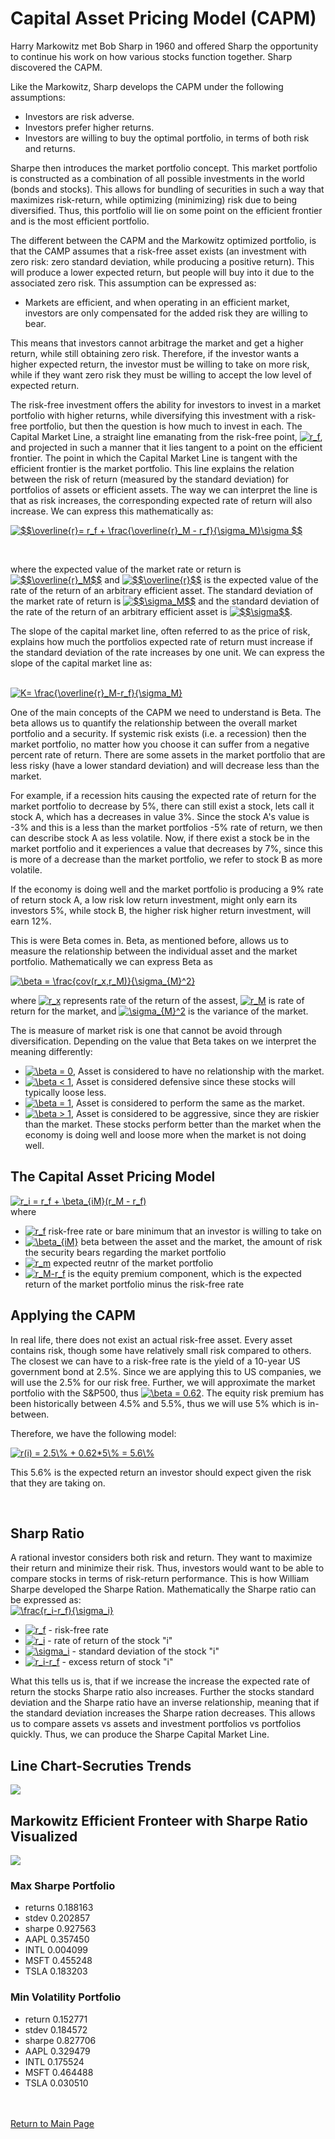 # Capital Asset Pricing Model (CAPM)

Harry Markowitz met Bob Sharp in 1960 and offered Sharp the opportunity to continue his work on how various stocks function together. Sharp discovered the CAPM.
<br>

Like the Markowitz, Sharp develops the CAPM under the following assumptions:

* Investors are risk adverse.
* Investors prefer higher returns.
* Investors are willing to buy the optimal portfolio, in terms of both risk and returns.

Sharpe then introduces the market portfolio concept. This market portfolio is constructed as a combination of all possible investments in the world (bonds and stocks). This allows for bundling of securities in such a way that maximizes risk-return, while optimizing (minimizing) risk due to being diversified. Thus, this portfolio will lie on some point on the efficient frontier and is the most efficient portfolio.

The different between the CAPM and the Markowitz optimized portfolio, is that the CAMP assumes that a risk-free asset exists (an investment with zero risk: zero standard deviation, while producing a positive return). This will produce a lower expected return, but people will buy into it due to the associated zero risk. This assumption can be expressed as: 
<br>

 * Markets are efficient, and when operating in an efficient market, investors are only compensated for the added risk they are willing to bear. 
 
This means that investors cannot arbitrage the market and get a higher return, while still obtaining zero risk. Therefore, if the investor wants a higher expected return, the investor must be willing to take on more risk, while if they want zero risk they must be willing to accept the low level of expected return. 

The risk-free investment offers the ability for investors to invest in a market portfolio with higher returns, while diversifying this investment with a risk-free portfolio, but then the question is how much to invest in each. The Capital Market Line, a straight line emanating from the risk-free point, <a href="https://www.codecogs.com/eqnedit.php?latex=r_f" target="_blank"><img src="https://latex.codecogs.com/gif.latex?r_f" title="r_f" /></a>, and projected in such a manner that it lies tangent to a point on the efficient frontier. The point in which the Capital Market Line is tangent with the efficient frontier is the market portfolio. This line explains the relation between the risk of return (measured by the standard deviation) for portfolios of assets or efficient assets. The way we can interpret the line is that as risk increases, the corresponding expected rate of return will also increase. We can express this mathematically as:
<br>

 <a href="https://www.codecogs.com/eqnedit.php?latex=$$\overline{r}=&space;r_f&space;&plus;&space;\frac{\overline{r}_M&space;-&space;r_f}{\sigma_M}\sigma&space;$$" target="_blank"><img src="https://latex.codecogs.com/gif.latex?$$\overline{r}=&space;r_f&space;&plus;&space;\frac{\overline{r}_M&space;-&space;r_f}{\sigma_M}\sigma&space;$$" title="$$\overline{r}= r_f + \frac{\overline{r}_M - r_f}{\sigma_M}\sigma $$" /></a>
 
 <br>
 
where the expected value  of the market rate or return is <a href="https://www.codecogs.com/eqnedit.php?latex=$$\overline{r}_M$$" target="_blank"><img src="https://latex.codecogs.com/gif.latex?$$\overline{r}_M$$" title="$$\overline{r}_M$$" /></a>  and <a href="https://www.codecogs.com/eqnedit.php?latex=$$\overline{r}$$" target="_blank"><img src="https://latex.codecogs.com/gif.latex?$$\overline{r}$$" title="$$\overline{r}$$" /></a>  is the expected value of the rate of the return of an arbitrary efficient asset. The standard deviation of the market rate of return is <a href="https://www.codecogs.com/eqnedit.php?latex=$$\sigma_M$$" target="_blank"><img src="https://latex.codecogs.com/gif.latex?$$\sigma_M$$" title="$$\sigma_M$$" /></a> and the standard deviation of the rate of the return of an arbitrary efficient asset is <a href="https://www.codecogs.com/eqnedit.php?latex=$$\sigma$$" target="_blank"><img src="https://latex.codecogs.com/gif.latex?$$\sigma$$" title="$$\sigma$$" /></a>.
 <br>
 
The slope of the capital market line, often referred to as the price of risk, explains how much the portfolios expected rate of return must increase if the standard deviation of the rate increases by one unit. We can express the slope of the capital market line as:
 
 <br> 
 <a href="https://www.codecogs.com/eqnedit.php?latex=K=&space;\frac{\overline{r}_M-r_f}{\sigma_M}" target="_blank"><img src="https://latex.codecogs.com/gif.latex?K=&space;\frac{\overline{r}_M-r_f}{\sigma_M}" title="K= \frac{\overline{r}_M-r_f}{\sigma_M}" /></a>
 <br> 
 
One of the main concepts of the CAPM we need to understand is Beta. The beta allows us to quantify the relationship between the overall market portfolio and a security. If systemic risk exists (i.e. a recession) then the market portfolio, no matter how you choose it can suffer from a negative percent rate of return. There are some assets in the market portfolio that are less risky (have a lower standard deviation) and will decrease less than the market.
<br>

For example, if a recession hits causing the expected rate of return for the market portfolio to decrease by 5%, there can still exist a stock, lets call it stock A, which has a decreases in value 3%. Since the stock A's value is -3% and this is a less  than the market portfolios -5% rate of return, we then can describe stock A as less volatile. Now, if there exist a stock be in the market portfolio and it experiences a value that decreases by 7%, since this is more of a decrease than the market portfolio, we refer to stock B as more volatile.
<br>

If the economy is doing well and the market portfolio is producing a 9% rate of return stock A, a low risk low return investment, might only earn its investors 5%, while stock B, the higher risk higher return investment, will earn 12%.
<br> 

This is were Beta comes in. Beta, as mentioned before, allows us to measure the relationship between the individual asset and the market portfolio. Mathematically we can express Beta as
<br>

<a href="https://www.codecogs.com/eqnedit.php?latex=\beta&space;=&space;\frac{cov(r_x,r_M)}{\sigma_{M}^2}" target="_blank"><img src="https://latex.codecogs.com/gif.latex?\beta&space;=&space;\frac{cov(r_x,r_M)}{\sigma_{M}^2}" title="\beta = \frac{cov(r_x,r_M)}{\sigma_{M}^2}" /></a>
<br>

where <a href="https://www.codecogs.com/eqnedit.php?latex=r_x" target="_blank"><img src="https://latex.codecogs.com/gif.latex?r_x" title="r_x" /></a> represents rate of the return of the assest, <a href="https://www.codecogs.com/eqnedit.php?latex=r_M" target="_blank"><img src="https://latex.codecogs.com/gif.latex?r_M" title="r_M" /></a> is rate of return for the market, and  <a href="https://www.codecogs.com/eqnedit.php?latex=\sigma_{M}^2" target="_blank"><img src="https://latex.codecogs.com/gif.latex?\sigma_{M}^2" title="\sigma_{M}^2" /></a> is the variance of the market. 
<br>

The is measure of market risk is one that cannot be avoid through diversification. Depending on the value that Beta takes on we interpret the meaning differently:

* <a href="https://www.codecogs.com/eqnedit.php?latex=\beta&space;=&space;0" target="_blank"><img src="https://latex.codecogs.com/gif.latex?\beta&space;=&space;0" title="\beta = 0" /></a>, Asset is considered to have no relationship with the market. 
* <a href="https://www.codecogs.com/eqnedit.php?latex=\beta&space;<&space;1" target="_blank"><img src="https://latex.codecogs.com/gif.latex?\beta&space;<&space;1" title="\beta < 1" /></a>,  Asset is considered defensive since  these stocks will typically loose less. 
* <a href="https://www.codecogs.com/eqnedit.php?latex=\beta&space;=&space;1" target="_blank"><img src="https://latex.codecogs.com/gif.latex?\beta&space;=&space;1" title="\beta = 1" /></a>,  Asset is considered to perform the same as the market.
* <a href="https://www.codecogs.com/eqnedit.php?latex=\beta&space;>&space;1" target="_blank"><img src="https://latex.codecogs.com/gif.latex?\beta&space;>&space;1" title="\beta > 1" /></a>,  Asset is considered to be aggressive, since they are riskier than the market. These stocks perform better than the market when the economy is doing well and loose more when the market is not doing well.

## The Capital Asset Pricing Model

<a href="https://www.codecogs.com/eqnedit.php?latex=r_i&space;=&space;r_f&space;&plus;&space;\beta_{iM}(r_M&space;-&space;r_f)" target="_blank"><img src="https://latex.codecogs.com/gif.latex?r_i&space;=&space;r_f&space;&plus;&space;\beta_{iM}(r_M&space;-&space;r_f)" title="r_i = r_f + \beta_{iM}(r_M - r_f)" /></a>
<br> 
where 

*  <a href="https://www.codecogs.com/eqnedit.php?latex=r_f" target="_blank"><img src="https://latex.codecogs.com/gif.latex?r_f" title="r_f" /></a> risk-free rate or bare minimum that an investor is willing to take on
*  <a href="https://www.codecogs.com/eqnedit.php?latex=\beta_{iM}" target="_blank"><img src="https://latex.codecogs.com/gif.latex?\beta_{iM}" title="\beta_{iM}" /></a> beta between the asset and the market, the amount of risk the security bears regarding the market portfolio 
*  <a href="https://www.codecogs.com/eqnedit.php?latex=r_m" target="_blank"><img src="https://latex.codecogs.com/gif.latex?r_m" title="r_m" /></a> expected reutnr of the market portfolio
* <a href="https://www.codecogs.com/eqnedit.php?latex=r_M-r_f" target="_blank"><img src="https://latex.codecogs.com/gif.latex?r_M-r_f" title="r_M-r_f" /></a> is the equity premium component, which is the expected return of the market portfolio minus the risk-free rate

## Applying the CAPM

In real life, there does not exist an actual risk-free asset. Every asset contains risk, though some have relatively small risk compared to others. The closest we can have to a risk-free rate is the yield of a 10-year US government bond at 2.5%. Since we are applying this to US companies, we will use the 2.5% for our risk free. Further, we will approximate the market portfolio with the S&P500, thus <a href="https://www.codecogs.com/eqnedit.php?latex=\beta&space;=&space;0.62" target="_blank"><img src="https://latex.codecogs.com/gif.latex?\beta&space;=&space;0.62" title="\beta = 0.62" /></a>. The equity risk premium has been historically between 4.5% and 5.5%, thus we will use 5% which is in-between. 
<br>

Therefore, we have the following model:
<br> 

<a href="https://www.codecogs.com/eqnedit.php?latex=r(i)&space;=&space;2.5\%&space;&plus;&space;0.62*5\%&space;=&space;5.6\%" target="_blank"><img src="https://latex.codecogs.com/gif.latex?r(i)&space;=&space;2.5\%&space;&plus;&space;0.62*5\%&space;=&space;5.6\%" title="r(i) = 2.5\% + 0.62*5\% = 5.6\%" /></a>
<br>

This 5.6% is the expected return an investor should expect given the risk that they are taking on.

<br>

## Sharp Ratio

A rational investor considers both risk and return. They want to maximize their return and minimize their risk. Thus, investors would want to be able to compare stocks in terms of risk-return performance. This is how William Sharpe developed the Sharpe Ration. Mathematically the Sharpe ratio can be expressed as: 
<br>
<a href="https://www.codecogs.com/eqnedit.php?latex=\frac{r_i-r_f}{\sigma_i}" target="_blank"><img src="https://latex.codecogs.com/gif.latex?\frac{r_i-r_f}{\sigma_i}" title="\frac{r_i-r_f}{\sigma_i}" /></a>

* <a href="https://www.codecogs.com/eqnedit.php?latex=r_f" target="_blank"><img src="https://latex.codecogs.com/gif.latex?r_f" title="r_f" /></a> - risk-free rate
* <a href="https://www.codecogs.com/eqnedit.php?latex=r_i" target="_blank"><img src="https://latex.codecogs.com/gif.latex?r_i" title="r_i" /></a> - rate of return of the stock "i"
* <a href="https://www.codecogs.com/eqnedit.php?latex=\sigma_i" target="_blank"><img src="https://latex.codecogs.com/gif.latex?\sigma_i" title="\sigma_i" /></a> - standard deviation of the stock "i"
* <a href="https://www.codecogs.com/eqnedit.php?latex=r_i-r_f" target="_blank"><img src="https://latex.codecogs.com/gif.latex?r_i-r_f" title="r_i-r_f" /></a> - excess return of stock "i"

What this tells us is, that if we increase the increase the expected rate of return the stocks Sharpe ratio also increases. Further the stocks standard deviation and the Sharpe ratio have an inverse relationship, meaning that if the standard deviation increases the Sharpe ration decreases. This allows us to compare assets vs assets and investment portfolios vs portfolios quickly. Thus, we can produce the Sharpe Capital Market Line.

## Line Chart-Secruties Trends
<img src="Line-Chart_Compare_Behvior.png">

## Markowitz Efficient Fronteer with Sharpe Ratio Visualized
<img src="Markowitz-Efficient-Frontier-with-Sharpe-Ratio.png">

### Max Sharpe Portfolio
* returns    0.188163
* stdev      0.202857
* sharpe     0.927563
* AAPL       0.357450
* INTL       0.004099
* MSFT       0.455248
* TSLA       0.183203

### Min Volatility Portfolio

* return     0.152771
* stdev      0.184572
* sharpe     0.827706
* AAPL       0.329479
* INTL       0.175524
* MSFT       0.464488
* TSLA       0.030510

<br><br>
<a href="https://obrianbl.github.io/">Return to Main Page</a>
